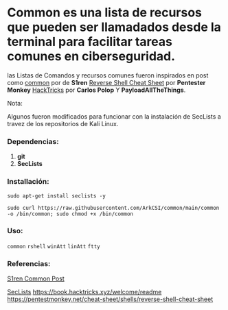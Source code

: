 # Common es una lista de recursos que pueden ser llamadados desde la terminal para facilitar tareas comunes en ciberseguridad.

las Listas de Comandos y recursos comunes fueron inspirados en post como [common](https://sirensecurity.io/blog/common/) por de **S1ren**  [Reverse Shell Cheat Sheet](https://pentestmonkey.net/cheat-sheet/shells/reverse-shell-cheat-sheet) por **Pentester Monkey** [HackTricks](https://book.hacktricks.xyz/welcome/readme) por **Carlos Polop** Y **PayloadAllTheThings**. 

Nota:

Algunos fueron modificados para funcionar con la instalación de SecLists a travez de los repositorios de Kali Linux.

### Dependencias:

1. **git**
2. **SecLists**

### Installación:

`sudo apt-get install seclists -y`

`sudo curl https://raw.githubusercontent.com/ArkCSI/common/main/common -o /bin/common; sudo chmod +x /bin/common`

### Uso:

`common`
`rshell`
`winAtt`
`linAtt`
`ftty`

### Referencias:

[S1ren Common Post](https://sirensecurity.io/blog/common/)

[SecLists](https://github.com/danielmiessler/SecLists)
https://book.hacktricks.xyz/welcome/readme
https://pentestmonkey.net/cheat-sheet/shells/reverse-shell-cheat-sheet
